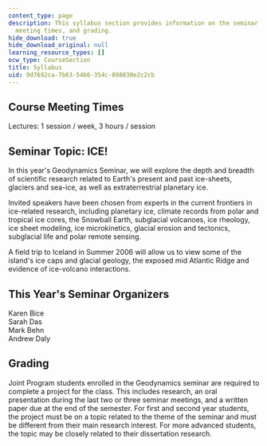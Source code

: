 ```yaml
---
content_type: page
description: This syllabus section provides information on the seminar topic, organizers,
  meeting times, and grading.
hide_download: true
hide_download_original: null
learning_resource_types: []
ocw_type: CourseSection
title: Syllabus
uid: 9d7692ca-7b63-54b6-354c-898830e2c2cb
---
```


Course Meeting Times
--------------------

Lectures: 1 session / week, 3 hours / session

Seminar Topic: ICE!
-------------------

In this year's Geodynamics Seminar, we will explore the depth and breadth of scientific research related to Earth's present and past ice-sheets, glaciers and sea-ice, as well as extraterrestrial planetary ice.

Invited speakers have been chosen from experts in the current frontiers in ice-related research, including planetary ice, climate records from polar and tropical ice cores, the Snowball Earth, subglacial volcanoes, ice rheology, ice sheet modeling, ice microkinetics, glacial erosion and tectonics, subglacial life and polar remote sensing.

A field trip to Iceland in Summer 2006 will allow us to view some of the island's ice caps and glacial geology, the exposed mid Atlantic Ridge and evidence of ice-volcano interactions.

This Year's Seminar Organizers
------------------------------

Karen Bice  
Sarah Das  
Mark Behn  
Andrew Daly

Grading
-------

Joint Program students enrolled in the Geodynamics seminar are required to complete a project for the class. This includes research, an oral presentation during the last two or three seminar meetings, and a written paper due at the end of the semester. For first and second year students, the project must be on a topic related to the theme of the seminar and must be different from their main research interest. For more advanced students, the topic may be closely related to their dissertation research.